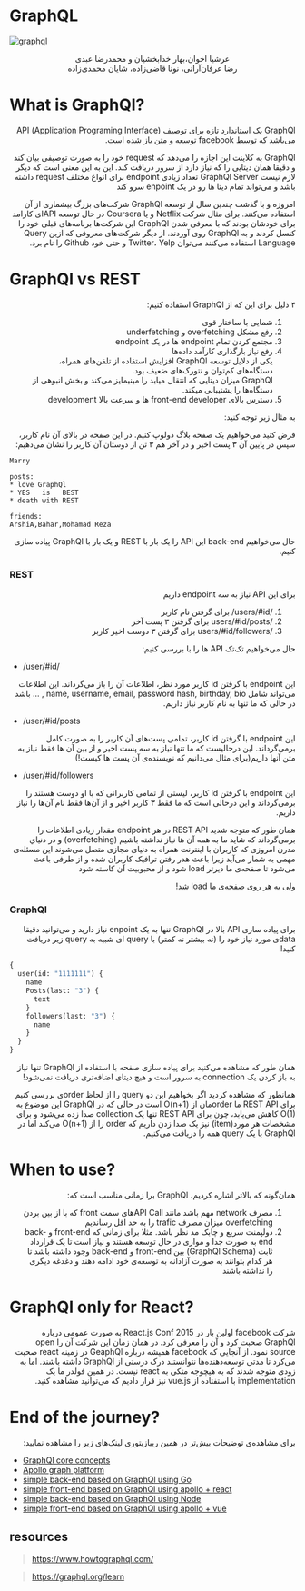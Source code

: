 # GraphQL

<p align=center>

![graphql](https://upload.wikimedia.org/wikipedia/commons/1/17/GraphQL_Logo.svg)

</p>

<p align='center'>
 عرشیا اخوان،بهار خدابخشیان و محمدرضا عبدی
 <br>
 رضا عرفان‌آرانی، نونا قاضی‌زاده، شایان محمدی‌زاده
</p>

# What is GraphQl?

<p dir="rtl" style="position:right;">
GraphQl یک استاندارد تازه برای توصیف (Application Programing Interface) API می‌باشد که توسط facebook  توسعه و متن باز شده است.
</p>

<p dir="rtl" style="position:right;">
GraphQl به کلاینت این اجازه را می‌دهد که request خود را به صورت توصیفی بیان کند و دقیقا همان دیتایی را که نیاز دارد از سرور دریافت کند. این به این معنی است که دیگر لازم نیست GraphQl Server تعداد زیادی endpoint برای انواع مختلف request داشته باشد و می‌تواند تمام دیتا ها رو در یک enpoint سرو کند
</p>

<p dir="rtl" style="position:right;">
امروزه و با گذشت چندین سال از توسعه GraphQl شرکت‌های بزرگ بیشماری از آن استفاده‌ می‌کنند. برای مثال شرکت Netflix و یا Coursera در حال توسعه APIای کارامد برای خودشان بودند که با معرفی شدن GraphQl این شرکت‌ها برنامه‌های قبلی خود را کنسل کردند و به GraphQl روی آوردند. از دیگر شرکت‌های معروفی که ازین Query Language استفاده می‌کنند می‌توان Twitter، Yelp و حتی خود Github را نام برد.
</p>

# GraphQl vs REST

<p dir="rtl" style="position:right;">
۴ دلیل برای این که از   GraphQl استفاده کنیم:
<ol dir="rtl" style="position:right;">
<li>شمایی با ساختار قوی</li>
<li>رفع مشکل overfetching و underfetching</li>
<li>مجتمع کردن تمام endpoint ها در یک endpoint</li>
<li>رفع نیاز بارگذاری کارآمد داده‌ها</li>
<p dir="rtl" style="position:right; display:inline;">
       یکی از دلایل توسعه GraphQl افزایش استفاده از تلفن‌های همراه، دستگاه‌های کم‌توان و نتورک‌های ضعیف بود.
       <br>
    GraphQl میزان دیتایی که انتقال میابد را مینیمایز می‌کند و بخش انبوهی از دستگاه‌ها را پشتیبانی میکند. 
</p>
<li>دسترس بالای front-end developer ها و سرعت بالا development</li>
</ol>
<p dir="rtl" style="position:right;">
به مثال زیر توجه کنید:

<p dir="rtl" style="position:right;">
فرض کنید می‌خواهیم یک صفحه بلاگ دولوپ کنیم.
در این صفحه در بالای آن نام کاربر، سپس در پایین آن ۳ پست اخیر و در آخر هم ۳ تن از دوستان آن کاربر را نشان می‌دهیم:

    Marry

    posts:
    * love GraphQl
    * YES   is   BEST
    * death with REST

    friends:
    ArshiA,Bahar,Mohamad Reza

<p dir="rtl" style="position:right;">
حال می‌خواهیم back-end این API را یک بار با REST و یک بار با GraphQl پیاده سازی کنیم.

### REST

<p dir="rtl" style="position:right;">
برای این API نیاز به سه endpoint داریم
<ol dir="rtl" style="position:right;">
<li>/users/#id/ برای گرفتن نام کاربر</li>
<li>/users/#id/posts برای گرفتن ۳ پست آخر</li>
<li>/users/#id/followers برای گرفتن ۳ دوست اخیر کاربر</li>
</ol>

<p dir="rtl" style="position:right;">
حال می‌خواهیم تک‌تک API ها را با بررسی کنیم:

- /user/#id/
<p dir="rtl" style="position:right;">
این endpoint  با گرفتن id کاربر مورد نظر، اطلاعات آن را باز می‌گرداند. این اطلاعات می‌تواند شامل name, username, email, password hash, birthday, bio , ... باشد در حالی که ما تنها به نام کاربر نیاز داریم.

- /user/#id/posts
<p dir="rtl" style="position:right;">
این endpoint با گرفتن id کاربر، تمامی پست‌های آن کاربر را به صورت کامل برمی‌گرداند.
این درحالیست که ما تنها نیاز به سه پست اخیر و از بین آن ها فقط نیاز به متن آنها داریم(برای مثال می‌دانیم که نویسنده‌ی آن پست ها کیست!)

- /user/#id/followers
<p dir="rtl" style="position:right;">
این endpoint با گرفتن id کاربر، لیستی از تمامی کاربرانی که با او دوست هستند را برمی‌گرداند و این درحالی است که ما فقط ۳ کاربر اخیر و از آن‌ها فقط نام آن‌ها را نیاز داریم.

<p dir="rtl" style="position:right;">
همان طور که متوجه شدید REST API در هر endpoint مقدار زیادی اطلاعات را برمی‌گرداند که شاید ما به همه آن ها نیاز نداشته باشیم (overfetching) و در دنیاي مدرن امروزی که کاربران با اینترنت همراه به دنیای مجازی متصل می‌شوند این مسئله‌ی مهمی به شمار می‌آید زیرا باعث هدر رفتن ترافیک کاربران شده و از طرفی باعث می‌شود تا صفحه‌ی ما دیرتر load شود و از محبوبیت ‌آن کاسته شود

<p dir="rtl" style="position:right;">
ولی به هر روی صفحه‌ی ما load شد!

### GraphQl

<p dir="rtl" style="position:right;">
برای پیاده سازی API بالا در GraphQl تنها به یک enpoint نیاز دارید و می‌توانید دقیقا data‌ی مورد نیاز خود را (نه بیشتر نه کمتر) با query ای شبیه به query زیر دریافت کنید!

```graphql
{
  user(id: "1111111") {
    name
    Posts(last: "3") {
      text
    }
    followers(last: "3") {
      name
    }
  }
}
```

<p dir="rtl" style="position:right;">
همان طور که مشاهده می‌کنید برای پیاده سازی صفحه با استفاده از GraphQl تنها نیاز به باز کردن یک connection به سرور است و هیچ دیتای اضافه‌تری دریافت نمی‌شود!

<p dir="rtl" style="position:right;">
همانطور که مشاهده کردید اگر بخواهیم این دو query را از لحاظ orderی بررسی کنیم برای REST API ما orderمان از O(n+1) است در حالی که 
در GraphQl این موضوع به O(1) کاهش می‌یابد، چون برای REST API تنها یک collection صدا زده می‌شود و برای مشخصات هر مورد(item) نیز 
یک صدا زدن داریم که order را از O(n+1) می‌کند اما در GraphQl با یک query همه را دریافت می‌کنیم.

# When to use?

<p dir="rtl" style="position:right;">
همان‌گونه که بالاتر اشاره کردیم، GraphQl برا زمانی مناسب است که:
<ol dir="rtl" style="position:right;">
<li>مصرف network مهم باشد مانند API Callهای سمت front  که با از بین بردن overfetching میزان مصرف trafic را به حد اقل رساندیم</li>
<li>دولپمنت سریع و چابک مد نظر باشد.
مثلا برای زمانی که front-end و back-end به صورت جدا و موازی در حال توسعه هستند و نیاز است تا یک قرارداد ثابت (GraphQl Schema) بین front-end و back-end وجود داشته باشد تا هر کدام بتوانند به صورت آزادانه به توسعه‌ی خود ادامه دهند و دغدغه دیگری را نداشته باشند </li>
</ol>
 
# GraphQl only for React? 
<p dir="rtl" style="position:right;">
شرکت facebook اولین بار در React.js Conf 2015 به صورت عمومی درباره GraphQl صحبت کرد و آن را معرفی کرد. در همان زمان این شرکت آن را open source نمود. از آنجایی که facebook همیشه درباره GeaphQl در زمینه react صحبت می‌کرد تا مدتی توسعه‌دهنده‌ها نتوانستند درک درستی از GraphQl داشته باشند. اما به زودی متوجه شدند که به هیچوجه متکی به react نیست. در همین فولدر ما یک implementation با استفتاده از vue.js نیز قرار دادیم که می‌توانید مشاهده کنید.

# End of the journey?

 <p dir="rtl" style="position:right;">برای مشاهده‌ی توضیحات بیش‌تر در همین ریپازیتوری لینک‌های زیر را مشاهده نمایید:
 </p>
 
+ [GraphQl core concepts](./core.md)
+ [Apollo graph platform](./Vue-Nodejs/front/apollo.md)
+ [simple back-end based on GraphQl using Go](./React-Go/back/README.md)
+ [simple front-end based on GraphQl using apollo + react](./React-Go/front/README.md)
+ [simple back-end based on GraphQl using Node](./Vue-Nodejs/back/README.md)
+ [simple front-end based on GraphQl using apollo + vue](./Vue-Nodejs/front/README.md)

## resources

> https://www.howtographql.com/

> https://graphql.org/learn
